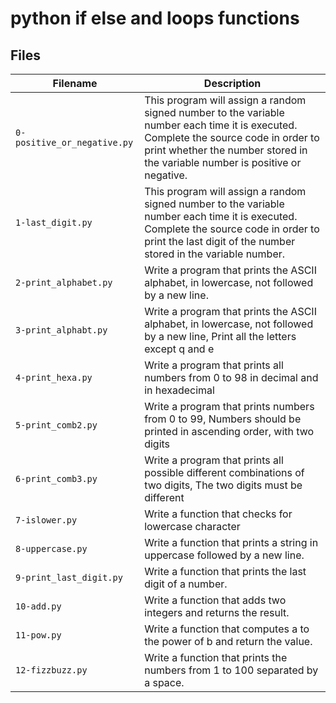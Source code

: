 # python if else and loops functions
## Files
| Filename | Description |
| -------- | ----------- |
| `0-positive_or_negative.py` | This program will assign a random signed number to the variable number each time it is executed. Complete the source code in order to print whether the number stored in the variable number is positive or negative. |
| `1-last_digit.py` | This program will assign a random signed number to the variable number each time it is executed. Complete the source code in order to print the last digit of the number stored in the variable number. |
| `2-print_alphabet.py` | Write a program that prints the ASCII alphabet, in lowercase, not followed by a new line. |
| `3-print_alphabt.py` | Write a program that prints the ASCII alphabet, in lowercase, not followed by a new line, Print all the letters except q and e |
| `4-print_hexa.py` | Write a program that prints all numbers from 0 to 98 in decimal and in hexadecimal |
| `5-print_comb2.py` | Write a program that prints numbers from 0 to 99, Numbers should be printed in ascending order, with two digits |
| `6-print_comb3.py` | Write a program that prints all possible different combinations of two digits, The two digits must be different |
| `7-islower.py` | Write a function that checks for lowercase character |
| `8-uppercase.py` | Write a function that prints a string in uppercase followed by a new line. |
| `9-print_last_digit.py` | Write a function that prints the last digit of a number. |
| `10-add.py` | Write a function that adds two integers and returns the result. |
| `11-pow.py` | Write a function that computes a to the power of b and return the value. |
| `12-fizzbuzz.py` | Write a function that prints the numbers from 1 to 100 separated by a space. |
